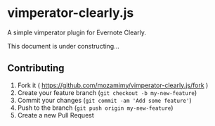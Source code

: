 # vimperator-clearly.js

A simple vimperator plugin for Evernote Clearly.

This document is under constructing...

## Contributing

1. Fork it ( https://github.com/mozamimy/vimperator-clearly.js/fork )
2. Create your feature branch (`git checkout -b my-new-feature`)
3. Commit your changes (`git commit -am 'Add some feature'`)
4. Push to the branch (`git push origin my-new-feature`)
5. Create a new Pull Request
